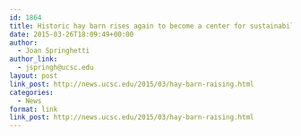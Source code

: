 ```yaml
---
id: 1864
title: Historic hay barn rises again to become a center for sustainability programs
date: 2015-03-26T18:09:49+00:00
author:
  - Joan Springhetti
author_link:
  - jspringh@ucsc.edu
layout: post
link_post: http://news.ucsc.edu/2015/03/hay-barn-raising.html
categories:
  - News
format: link
link_post: http://news.ucsc.edu/2015/03/hay-barn-raising.html
---
```

